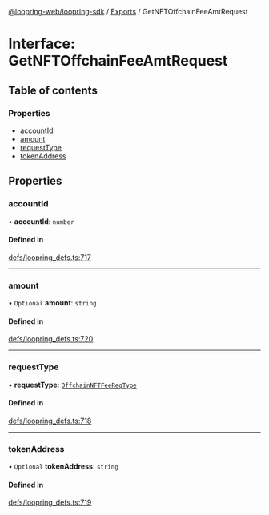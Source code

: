 [@loopring-web/loopring-sdk](../README.md) / [Exports](../modules.md) / GetNFTOffchainFeeAmtRequest

# Interface: GetNFTOffchainFeeAmtRequest

## Table of contents

### Properties

- [accountId](GetNFTOffchainFeeAmtRequest.md#accountid)
- [amount](GetNFTOffchainFeeAmtRequest.md#amount)
- [requestType](GetNFTOffchainFeeAmtRequest.md#requesttype)
- [tokenAddress](GetNFTOffchainFeeAmtRequest.md#tokenaddress)

## Properties

### accountId

• **accountId**: `number`

#### Defined in

[defs/loopring_defs.ts:717](https://github.com/Loopring/loopring_sdk/blob/9d83b66/src/defs/loopring_defs.ts#L717)

___

### amount

• `Optional` **amount**: `string`

#### Defined in

[defs/loopring_defs.ts:720](https://github.com/Loopring/loopring_sdk/blob/9d83b66/src/defs/loopring_defs.ts#L720)

___

### requestType

• **requestType**: [`OffchainNFTFeeReqType`](../enums/OffchainNFTFeeReqType.md)

#### Defined in

[defs/loopring_defs.ts:718](https://github.com/Loopring/loopring_sdk/blob/9d83b66/src/defs/loopring_defs.ts#L718)

___

### tokenAddress

• `Optional` **tokenAddress**: `string`

#### Defined in

[defs/loopring_defs.ts:719](https://github.com/Loopring/loopring_sdk/blob/9d83b66/src/defs/loopring_defs.ts#L719)
